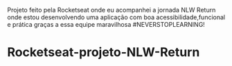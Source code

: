 Projeto feito pela Rocketseat onde eu acompanhei a jornada NLW Return onde estou desenvolvendo uma aplicação com boa acessibilidade,funcional e prática graças a essa equipe maravilhosa #NEVERSTOPLEARNING! 
# Rocketseat-projeto-NLW-Return
